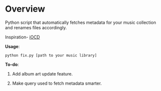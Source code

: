 # Overview
Python script that automatically fetches metadata for your music collection and renames files accordingly.

Inspiration- <a href="http://www.urbandictionary.com/define.php?term=iOCD">iOCD</a>

**Usage**: 
```
python fix.py [path to your music library]
```

**To-do**: 

1. Add album art update feature.

2. Make query used to fetch metadata smarter.